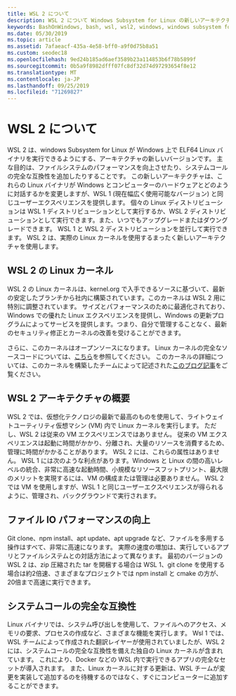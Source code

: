 ```yaml
---
title: WSL 2 について
description: WSL 2 について Windows Subsystem for Linux の新しいアーキテクチャ
keywords: BashOnWindows, bash, wsl, wsl2, windows, windows subsystem for linux, windowssubsystem, ubuntu, debian, suse, windows 10, インストール
ms.date: 05/30/2019
ms.topic: article
ms.assetid: 7afaeacf-435a-4e58-bff0-a9f0d75b8a51
ms.custom: seodec18
ms.openlocfilehash: 9ed24b185ad6aef3589b23a114853b6f78b5899f
ms.sourcegitcommit: 0b5a9f8982dfff07fc8df32d74d97293654f8e12
ms.translationtype: MT
ms.contentlocale: ja-JP
ms.lasthandoff: 09/25/2019
ms.locfileid: "71269827"
---
```

# <a name="about-wsl-2"></a>WSL 2 について

WSL 2 は、windows Subsystem for Linux が Windows 上で ELF64 Linux バイナリを実行できるようにする、アーキテクチャの新しいバージョンです。 主な目的は、ファイルシステムのパフォーマンスを向上させたり、システムコールの完全な互換性を追加したりすることです。 この新しいアーキテクチャは、これらの Linux バイナリが Windows とコンピューターのハードウェアとどのように対話するかを変更しますが、WSL 1 (現在幅広く使用可能なバージョン) と同じユーザーエクスペリエンスを提供します。 個々の Linux ディストリビューションは WSL 1 ディストリビューションとして実行するか、WSL 2 ディストリビューションとして実行できます。また、いつでもアップグレードまたはダウングレードできます。 WSL 1 と WSL 2 ディストリビューションを並行して実行できます。 WSL 2 は、実際の Linux カーネルを使用するまったく新しいアーキテクチャを使用します。

## <a name="linux-kernel-in-wsl-2"></a>WSL 2 の Linux カーネル

WSL 2 の Linux カーネルは、kernel.org で入手できるソースに基づいて、最新の安定したブランチから社内に構築されています。このカーネルは WSL 2 用に特別に調整されています。 サイズとパフォーマンスのために最適化されており、Windows での優れた Linux エクスペリエンスを提供し、Windows の更新プログラムによってサービスを提供します。つまり、自分で管理することなく、最新のセキュリティ修正とカーネルの改善を受けることができます。

さらに、このカーネルはオープンソースになります。 Linux カーネルの完全なソースコードについては、[こちら](https://github.com/microsoft/WSL2-Linux-Kernel)を参照してください。 このカーネルの詳細については、このカーネルを構築したチームによって記述された[このブログ記事](https://devblogs.microsoft.com/commandline/shipping-a-linux-kernel-with-windows/)をご覧ください。

## <a name="brief-overview-of-the-wsl-2-architecture"></a>WSL 2 アーキテクチャの概要

WSL 2 では、仮想化テクノロジの最新で最高のものを使用して、ライトウェイトユーティリティ仮想マシン (VM) 内で Linux カーネルを実行します。 ただし、WSL 2 は従来の VM エクスペリエンスではありません。 従来の VM エクスペリエンスは起動に時間がかかり、分離され、大量のリソースを消費するため、管理に時間がかかることがあります。 WSL 2 には、これらの属性はありません。 WSL 1 には次のような利点があります。Windows と Linux の間の高いレベルの統合、非常に高速な起動時間、小規模なリソースフットプリント、最大限のメリットを実現するには、VM の構成または管理は必要ありません。 WSL 2 では VM を使用しますが、WSL 1 と同じユーザーエクスペリエンスが得られるように、管理され、バックグラウンドで実行されます。

## <a name="increased-file-io-performance"></a>ファイル IO パフォーマンスの向上

Git clone、npm install、apt update、apt upgrade など、ファイルを多用する操作はすべて、非常に高速になります。 実際の速度の増加は、実行しているアプリとファイルシステムとの対話方法によって異なります。 最初のバージョンの WSL 2 は、zip 圧縮された tar を開梱する場合は WSL 1、git clone を使用する場合は約2倍速、さまざまなプロジェクトでは npm install と cmake の方が、20倍まで高速に実行できます。

## <a name="full-system-call-compatibility"></a>システムコールの完全な互換性

Linux バイナリでは、システム呼び出しを使用して、ファイルへのアクセス、メモリの要求、プロセスの作成など、さまざまな機能を実行します。 Wsl 1 では、WSL チームによって作成された翻訳レイヤーが使用されていましたが、WSL 2 には、システムコールの完全な互換性を備えた独自の Linux カーネルが含まれています。 これにより、Docker などの WSL 内で実行できるアプリの完全なセットが導入されます。 また、Linux カーネルに対する更新は、WSL チームが変更を実装して追加するのを待機するのではなく、すぐにコンピューターに追加することができます。